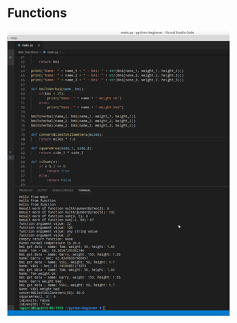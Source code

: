 # Functions

![alt text](https://github.com/tapin13/python-beginner/blob/master/004_functions/screenshot.png)
